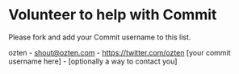 # Volunteer to help with Commit
Please fork and add your Commit username to this list.

ozten - shout@ozten.com - https://twitter.com/ozten
[your commit username here] - [optionally a way to contact you]
